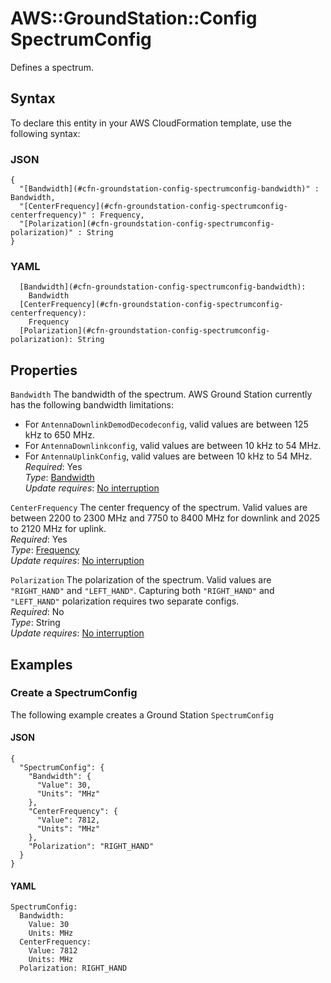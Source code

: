 # AWS::GroundStation::Config SpectrumConfig<a name="aws-properties-groundstation-config-spectrumconfig"></a>

 Defines a spectrum\. 

## Syntax<a name="aws-properties-groundstation-config-spectrumconfig-syntax"></a>

To declare this entity in your AWS CloudFormation template, use the following syntax:

### JSON<a name="aws-properties-groundstation-config-spectrumconfig-syntax.json"></a>

```
{
  "[Bandwidth](#cfn-groundstation-config-spectrumconfig-bandwidth)" : Bandwidth,
  "[CenterFrequency](#cfn-groundstation-config-spectrumconfig-centerfrequency)" : Frequency,
  "[Polarization](#cfn-groundstation-config-spectrumconfig-polarization)" : String
}
```

### YAML<a name="aws-properties-groundstation-config-spectrumconfig-syntax.yaml"></a>

```
  [Bandwidth](#cfn-groundstation-config-spectrumconfig-bandwidth): 
    Bandwidth
  [CenterFrequency](#cfn-groundstation-config-spectrumconfig-centerfrequency): 
    Frequency
  [Polarization](#cfn-groundstation-config-spectrumconfig-polarization): String
```

## Properties<a name="aws-properties-groundstation-config-spectrumconfig-properties"></a>

`Bandwidth`  <a name="cfn-groundstation-config-spectrumconfig-bandwidth"></a>
 The bandwidth of the spectrum\. AWS Ground Station currently has the following bandwidth limitations:   
+ For `AntennaDownlinkDemodDecodeconfig`, valid values are between 125 kHz to 650 MHz\.
+ For `AntennaDownlinkconfig`, valid values are between 10 kHz to 54 MHz\.
+ For `AntennaUplinkConfig`, valid values are between 10 kHz to 54 MHz\.
*Required*: Yes  
*Type*: [Bandwidth](aws-properties-groundstation-config-bandwidth.md)  
*Update requires*: [No interruption](https://docs.aws.amazon.com/AWSCloudFormation/latest/UserGuide/using-cfn-updating-stacks-update-behaviors.html#update-no-interrupt)

`CenterFrequency`  <a name="cfn-groundstation-config-spectrumconfig-centerfrequency"></a>
 The center frequency of the spectrum\. Valid values are between 2200 to 2300 MHz and 7750 to 8400 MHz for downlink and 2025 to 2120 MHz for uplink\.   
*Required*: Yes  
*Type*: [Frequency](aws-properties-groundstation-config-frequency.md)  
*Update requires*: [No interruption](https://docs.aws.amazon.com/AWSCloudFormation/latest/UserGuide/using-cfn-updating-stacks-update-behaviors.html#update-no-interrupt)

`Polarization`  <a name="cfn-groundstation-config-spectrumconfig-polarization"></a>
 The polarization of the spectrum\. Valid values are `"RIGHT_HAND"` and `"LEFT_HAND"`\. Capturing both `"RIGHT_HAND"` and `"LEFT_HAND"` polarization requires two separate configs\.   
*Required*: No  
*Type*: String  
*Update requires*: [No interruption](https://docs.aws.amazon.com/AWSCloudFormation/latest/UserGuide/using-cfn-updating-stacks-update-behaviors.html#update-no-interrupt)

## Examples<a name="aws-properties-groundstation-config-spectrumconfig--examples"></a>

### Create a SpectrumConfig<a name="aws-properties-groundstation-config-spectrumconfig--examples--Create_a_SpectrumConfig"></a>

The following example creates a Ground Station `SpectrumConfig`

#### JSON<a name="aws-properties-groundstation-config-spectrumconfig--examples--Create_a_SpectrumConfig--json"></a>

```
{
  "SpectrumConfig": {
    "Bandwidth": {
      "Value": 30,
      "Units": "MHz"
    },
    "CenterFrequency": {
      "Value": 7812,
      "Units": "MHz"
    },
    "Polarization": "RIGHT_HAND"
  }
}
```

#### YAML<a name="aws-properties-groundstation-config-spectrumconfig--examples--Create_a_SpectrumConfig--yaml"></a>

```
SpectrumConfig:
  Bandwidth:
    Value: 30
    Units: MHz
  CenterFrequency:
    Value: 7812
    Units: MHz
  Polarization: RIGHT_HAND
```